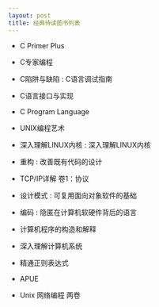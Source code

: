 ```yaml
---
layout: post
title: 经典待读图书列表
---
```


* C Primer Plus

* C专家编程

* C陷阱与缺陷 : C语言调试指南

* C语言接口与实现

* C Program Language

* UNIX编程艺术

* 深入理解LINUX内核 : 深入理解LINUX内核

* 重构 : 改善既有代码的设计

* TCP/IP详解 卷1：协议

* 设计模式 : 可复用面向对象软件的基础

* 编码 : 隐匿在计算机软硬件背后的语言

* 计算机程序的构造和解释

* 深入理解计算机系统

* 精通正则表达式

* APUE

* Unix 网络编程 两卷
